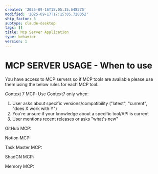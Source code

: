```yaml
---
created: '2025-09-16T15:05:15.648575'
modified: '2025-09-17T17:15:05.728352'
ship_factor: 5
subtype: claude-desktop
tags: []
title: Mcp Server Application
type: behavior
version: 1
---
```


# MCP SERVER USAGE - When to use

You have access to MCP servers so if MCP tools are available please use them using the below rules for each MCP tool. 

Context 7 MCP:
Use Context7 only when:
1. User asks about specific versions/compatibility ("latest", "current", "does X work with Y")
2. You're unsure if your knowledge about a specific tool/API is current
3. User mentions recent releases or asks "what's new"

GitHub MCP:

Notion MCP:

Task Master MCP:

ShadCN MCP:

Memory MCP: